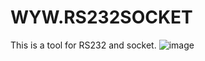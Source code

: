 # WYW.RS232SOCKET
This is a tool for RS232 and socket.
![image](https://github.com/wyw2012/WYW.RS232SOCKET/docs/Main.png)


